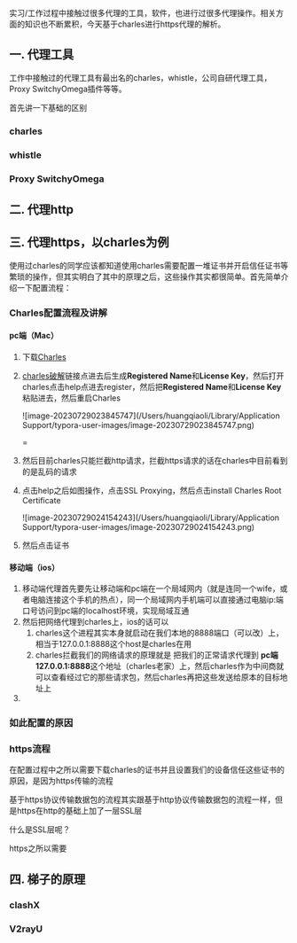 实习/工作过程中接触过很多代理的工具，软件，也进行过很多代理操作。相关方面的知识也不断累积，今天基于charles进行https代理的解析。

## 一. 代理工具

工作中接触过的代理工具有最出名的charles，whistle，公司自研代理工具，Proxy SwitchyOmega插件等等。

首先讲一下基础的区别

### charles

### whistle

### Proxy SwitchyOmega

## 二. 代理http



## 三. 代理https，以charles为例

使用过charles的同学应该都知道使用charles需要配置一堆证书并开启信任证书等繁琐的操作，但其实明白了其中的原理之后，这些操作其实都很简单。首先简单介绍一下配置流程：

### Charles配置流程及讲解

#### pc端（Mac）

1. 下载[Charles](https://www.charlesproxy.com/latest-release/download.do)

2. [charles破解](https://www.zzzmode.com/mytools/charles/)链接点进去后生成**Registered Name**和**License Key**，然后打开charles点击help点进去register，然后把**Registered Name**和**License Key**粘贴进去，然后重启Charles

   ![image-20230729023845747](/Users/huangqiaoli/Library/Application Support/typora-user-images/image-20230729023845747.png)

   = 

 3. 然后目前charles只能拦截http请求，拦截https请求的话在charles中目前看到的是乱码的请求

 4. 点击help之后如图操作，点击SSL Proxying，然后点击install Charles Root Certificate

    ![image-20230729024154243](/Users/huangqiaoli/Library/Application Support/typora-user-images/image-20230729024154243.png)

5. 然后点击证书

   

#### 移动端（ios）

1. 移动端代理首先要先让移动端和pc端在一个局域网内（就是连同一个wife，或者电脑连接这个手机的热点），同一个局域网内手机端可以直接通过电脑ip:端口号访问到pc端的localhost环境，实现局域互通
2. 然后把网络代理到charles上，ios的话可以
   1. charles这个进程其实本身就启动在我们本地的8888端口（可以改）上，相当于127.0.0.1:8888这个host是charles在用
   2. charles拦截我们的网络请求的原理就是 把我们的正常请求代理到 **pc端127.0.0.1:8888**这个地址（charles老家）上，然后charles作为中间商就可以查看经过它的那些请求包，然后charles再把这些发送给原本的目标地址上
3. 

### 如此配置的原因



### https流程

在配置过程中之所以需要下载charles的证书并且设置我们的设备信任这些证书的原因，是因为https传输的流程

基于https协议传输数据包的流程其实跟基于http协议传输数据包的流程一样，但是https在http的基础上加了一层SSL层

什么是SSL层呢？



https之所以需要



## 四. 梯子的原理

### clashX

### V2rayU













